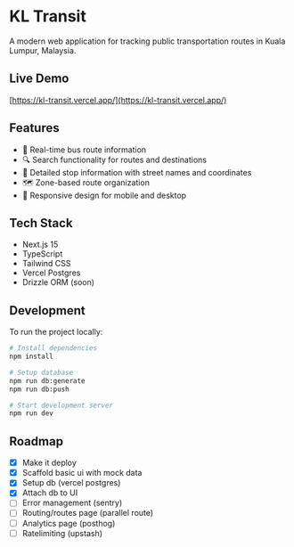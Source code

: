 # KL Transit

A modern web application for tracking public transportation routes in Kuala Lumpur, Malaysia.

## Live Demo

[https://kl-transit.vercel.app/](https://kl-transit.vercel.app/)

## Features

- 🚌 Real-time bus route information
- 🔍 Search functionality for routes and destinations
- 📍 Detailed stop information with street names and coordinates
- 🗺️ Zone-based route organization
- 📱 Responsive design for mobile and desktop

## Tech Stack

- Next.js 15
- TypeScript
- Tailwind CSS
- Vercel Postgres
- Drizzle ORM (soon)

## Development

To run the project locally:

```bash
# Install dependencies
npm install

# Setup database
npm run db:generate
npm run db:push

# Start development server
npm run dev
```

## Roadmap

- [x] Make it deploy
- [x] Scaffold basic ui with mock data
- [x] Setup db (vercel postgres)
- [x] Attach db to UI
- [ ] Error management (sentry)
- [ ] Routing/routes page (parallel route)
- [ ] Analytics page (posthog)
- [ ] Ratelimiting (upstash)
